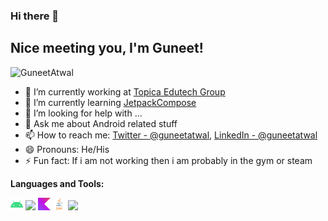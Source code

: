 ### Hi there 👋
## Nice meeting you, I'm Guneet!

<p align="left"> <img src="https://komarev.com/ghpvc/?username=GuneetAtwal&label=Views&color=blue&style=plastic" alt="GuneetAtwal" /> </p>

- 🔭 I’m currently working at [Topica Edutech Group](https://topica.asia/)
- 🌱 I’m currently learning [JetpackCompose](https://developer.android.com/jetpack/compose)
- 🤔 I’m looking for help with ...
- 💬 Ask me about Android related stuff
- 📫 How to reach me: [Twitter - @guneetatwal](https://www.twitter.com/guneetatwal), [LinkedIn - @guneetatwal](https://www.linkedin.com/in/guneetatwal/)
- 😄 Pronouns: He/His
- ⚡ Fun fact: If i am not working then i am probably in the gym or steam

**Languages and Tools:**  

<code><img height="20" src="https://raw.githubusercontent.com/github/explore/80688e429a7d4ef2fca1e82350fe8e3517d3494d/topics/android/android.png"></code>
<code><img height="24" src="https://4.bp.blogspot.com/-NnAkV5vpYuw/XNMYF4RtLvI/AAAAAAAAI70/kdgLm3cnTO4FB4rUC0v9smscN3zHJPlLgCLcBGAs/s1600/Jetpack_logo%2B%25282%2529.png"></code>
<code><img height="20" src="https://raw.githubusercontent.com/github/explore/80688e429a7d4ef2fca1e82350fe8e3517d3494d/topics/kotlin/kotlin.png"></code>
<code><img height="20" src="https://raw.githubusercontent.com/github/explore/80688e429a7d4ef2fca1e82350fe8e3517d3494d/topics/java/java.png"></code>
<code><img height="20" src="https://git-scm.com/images/logos/downloads/Git-Icon-1788C.png"></code>


